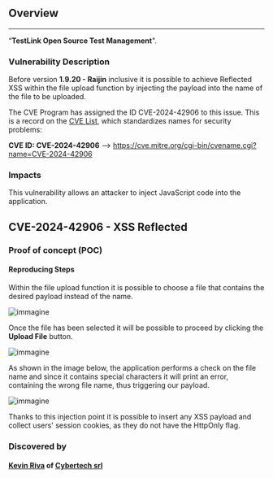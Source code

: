 ## Overview
---
“**TestLink Open Source Test Management**".

### Vulnerability Description
Before version **1.9.20 - Raijin** inclusive it is possible to achieve Reflected XSS within the file upload function by injecting the payload into the name of the file to be uploaded.

The CVE Program has assigned the ID CVE-2024-42906 to this issue. This is a record on the [CVE List](https://cve.mitre.org/cve/), which standardizes names for security problems:

**CVE ID: CVE-2024-42906** --> https://cve.mitre.org/cgi-bin/cvename.cgi?name=CVE-2024-42906

### Impacts
This vulnerability allows an attacker to inject JavaScript code into the application.

## CVE-2024-42906 - XSS Reflected

### Proof of concept (POC)
#### Reproducing Steps
Within the file upload function it is possible to choose a file that contains the desired payload instead of the name.

![immagine](https://github.com/user-attachments/assets/09a7e646-6324-49ea-97fe-67d08d555442)

Once the file has been selected it will be possible to proceed by clicking the **Upload File** button.

![immagine](https://github.com/user-attachments/assets/912be7f5-61fb-4205-8a43-a4b997b906d0)

As shown in the image below, the application performs a check on the file name and since it contains special characters it will print an error, containing the wrong file name, thus triggering our payload.

![immagine](https://github.com/user-attachments/assets/a45d459d-2e93-4d2a-9644-4eefc6d1986a)

Thanks to this injection point it is possible to insert any XSS payload and collect users' session cookies, as they do not have the HttpOnly flag.

### Discovered by
#### [Kevin Riva](https://www.linkedin.com/in/kevin-riva-6338ba267/) of [Cybertech srl](https://www.cybertech.eu/)
